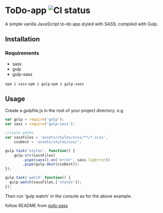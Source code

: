 # ToDo-app ![CI status](https://img.shields.io/badge/build-passing-brightgreen.svg)

A simple vanilla JavaScript to-do app styled with SASS; compiled with Gulp.

 ## Installation

### Requirements
* sass 
* gulp 
* gulp-sass

`npm i sass`
`npm i gulp`
`npm i gulp-sass`


## Usage

Create a gulpfile.js in the root of your project directory. e.g

```javascript 
var gulp = require('gulp');
var sass = require('gulp-sass');

//style paths
var sassFiles = 'assets/styles/scss/**/*.scss',
    cssDest = 'assets/styles/css/';

gulp.task('styles', function() {
    gulp.src(sassFiles)
        .pipe(sass().on('error', sass.logError))
        .pipe(gulp.dest(cssDest));
});

gulp.task('watch',function() {
  gulp.watch(sassFiles,['styles']);
});
```
Then run 'gulp watch' in the console as for the above example.

follow README from [gulp-sass][1] 

[1]: https://github.com/dlmanning/gulp-sass/blob/master/README.md

<!--
```python
import foobar

foobar.pluralize('word') # returns 'words'
foobar.pluralize('goose') # returns 'geese'
foobar.singularize('phenomena') # returns 'phenomenon'
```

## Development
```
$ virtualenv foobar
$ . foobar/bin/activate
$ pip install -e .
```

## Contributing
Pull requests are welcome. For major changes, please open an issue first to discuss what you would like to change.

Please make sure to update tests as appropriate.

## License
[MIT](https://choosealicense.com/licenses/mit/) -->
